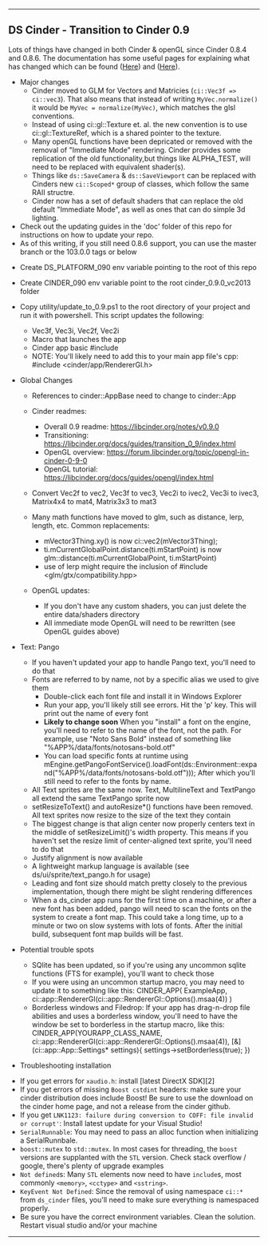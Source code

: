 -----------------------------
DS Cinder - Transition to Cinder 0.9
-----------------------------
Lots of things have changed in both Cinder & openGL since Cinder 0.8.4 and 0.8.6. The documentation has some useful pages for explaining what has changed which can be found ([Here](https://libcinder.org/docs/guides/transition_0_9/index.html)) and ([Here](https://libcinder.org/docs/guides/opengl/index.html)).
- Major changes
    - Cinder moved to GLM for Vectors and Matricies (`ci::Vec3f => ci::vec3`). That also means that instead of writing `MyVec.normalize()` it would be `MyVec = normalize(MyVec)`, which matches the glsl conventions.
    - Instead of using ci::gl::Texture et. al. the new convention is to use ci::gl::TextureRef, which is a shared pointer to the texture.
    - Many openGL functions have been depricated or removed with the removal of "Immediate Mode" rendering. Cinder provides some replication of the old functionality,but things like ALPHA_TEST, will need to be replaced with equivalent shader(s).
    - Things like `ds::SaveCamera` & `ds::SaveViewport` can be replaced with Cinders new `ci::Scoped*` group of classes, which follow the same RAII structre.
    - Cinder now has a set of default shaders that can replace the old default "Immediate Mode", as well as ones that can do simple 3d lighting.
- Check out the updating guides in the 'doc' folder of this repo for instructions on how to update your repo.
- As of this writing, if you still need 0.8.6 support, you can use the master branch or the 103.0.0 tags or below





* Create DS_PLATFORM_090 env variable pointing to the root of this repo
* Create CINDER_090 env variable point to the root cinder_0.9.0_vc2013 folder

* Copy utility/update_to_0.9.ps1 to the root directory of your project and run it with powershell. This script updates the following:
	* Vec3f, Vec3i, Vec2f, Vec2i
	* Macro that launches the app
	* Cinder app basic #include
	* NOTE: You'll likely need to add this to your main app file's cpp: #include <cinder/app/RendererGl.h>

* Global Changes
	* References to cinder::AppBase need to change to cinder::App
	* Cinder readmes: 
	    * Overall 0.9 readme: https://libcinder.org/notes/v0.9.0
		* Transitioning: https://libcinder.org/docs/guides/transition_0_9/index.html
		* OpenGL overview: https://forum.libcinder.org/topic/opengl-in-cinder-0-9-0
		* OpenGL tutorial: https://libcinder.org/docs/guides/opengl/index.html
		
	* Convert Vec2f to vec2, Vec3f to vec3, Vec2i to ivec2, Vec3i to ivec3, Matrix4x4 to mat4, Matrix3x3 to mat3
	* Many math functions have moved to glm, such as distance, lerp, length, etc. Common replacements:
		* mVector3Thing.xy() is now ci::vec2(mVector3Thing);
		* ti.mCurrentGlobalPoint.distance(ti.mStartPoint) is now glm::distance(ti.mCurrentGlobalPoint, ti.mStartPoint)
		* use of lerp might require the inclusion of #include <glm/gtx/compatibility.hpp>
	* OpenGL updates: 
		* If you don't have any custom shaders, you can just delete the entire data/shaders directory
		* All immediate mode OpenGL will need to be rewritten (see OpenGL guides above)

* Text: Pango
	* If you haven't updated your app to handle Pango text, you'll need to do that
	* Fonts are referred to by name, not by a specific alias we used to give them
		* Double-click each font file and install it in Windows Explorer
		* Run your app, you'll likely still see errors. Hit the 'p' key. This will print out the name of every font
		* **Likely to change soon** When you "install" a font on the engine, you'll need to refer to the name of the font, not the path. For example, use "Noto Sans Bold" instead of something like "%APP%/data/fonts/notosans-bold.otf"
		* You can load specific fonts at runtime using mEngine.getPangoFontService().loadFont(ds::Environment::expand("%APP%/data/fonts/notosans-bold.otf"))); After which you'll still need to refer to the fonts by name.
	* All Text sprites are the same now. Text, MultilineText and TextPango all extend the same TextPango sprite now
	* setResizeToText() and autoResize*() functions have been removed. All text sprites now resize to the size of the text they contain
	* The biggest change is that align center now properly centers text in the middle of setResizeLimit()'s width property. This means if you haven't set the resize limit of center-aligned text sprite, you'll need to do that
	* Justify alignment is now available
	* A lightweight markup language is available (see ds/ui/sprite/text_pango.h for usage)
	* Leading and font size should match pretty closely to the previous implementation, though there might be slight rendering differences
	* When a ds_cinder app runs for the first time on a machine, or after a new font has been added, pango will need to scan the fonts on the system to create a font map. This could take a long time, up to a minute or two on slow systems with lots of fonts. After the initial build, subsequent font map builds will be fast.
	
* Potential trouble spots
	* SQlite has been updated, so if you're using any uncommon sqlite functions (FTS for example), you'll want to check those
	* If you were using an uncommon startup macro, you may need to update it to something like this: CINDER_APP( ExampleApp,  ci::app::RendererGl(ci::app::RendererGl::Options().msaa(4)) )
	* Borderless windows and Filedrop: If your app has drag-n-drop file abilities and uses a borderless window, you'll need to have the window be set to borderless in the startup macro, like this:
		CINDER_APP(YOURAPP_CLASS_NAME, ci::app::RendererGl(ci::app::RendererGl::Options().msaa(4)), 
		   [&](ci::app::App::Settings* settings){ settings->setBorderless(true); })
		   
		   

* Troubleshooting installation

 - If you get errors for `xaudio.h`: install [latest DirectX SDK][2]
 - If you get errors of missing `Boost cstdint` headers: make sure your cinder distribution does include Boost! Be sure to use the download on the cinder home page, and not a release from the cinder github.
 - If you get `LNK1123: failure during conversion to COFF: file invalid or corrupt'`: Install latest update for your Visual Studio!
 - `SerialRunnable`: You may need to pass an alloc function when initializing a SerialRunnbale.
 - `boost::mutex` to `std::mutex`. In most cases for threading, the `boost` versions are supplanted with the `STL` version. Check stack overflow / google, there's plenty of upgrade examples
 - `Not defined`s: Many `STL` elements now need to have `include`s, most commonly `<memory>`, `<cctype>` and `<sstring>`.
 - `KeyEvent Not Defined`: Since the removal of using namespace `ci::*` from `ds_cinder` files, you'll need to make sure everything is namespaced properly.
 - Be sure you have the correct environment variables. Clean the solution. Restart visual studio and/or your machine

----------
